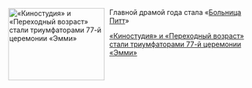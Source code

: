 <!--2025-09-15 11:45:31-->
<div class="yb">
  <div class="rss kino_kino"><a href="https://www.kino-teatr.ru/kino/news/y2025/9-15/38975/" title="«Киностудия» и «Переходный возраст» стали триумфаторами 77-й церемонии «Эмми»"><img src="https://www.kino-teatr.ru/news/5/7/38975/poster.jpg" width="196" height="147" align="left" hspace="5" style="margin: 0px 10px 0px 5px" alt="«Киностудия» и «Переходный возраст» стали триумфаторами 77-й церемонии «Эмми»"/></a>Главной драмой года стала «<a href=https://www.kino-teatr.ru/kino/movie/hollywood/190409/annot/ target=_blank>Больница Питт</a>» <p class="titl"><a href="https://www.kino-teatr.ru/kino/news/y2025/9-15/38975/">«Киностудия» и «Переходный возраст» стали триумфаторами 77-й церемонии «Эмми»</a></p></div>
</div>
